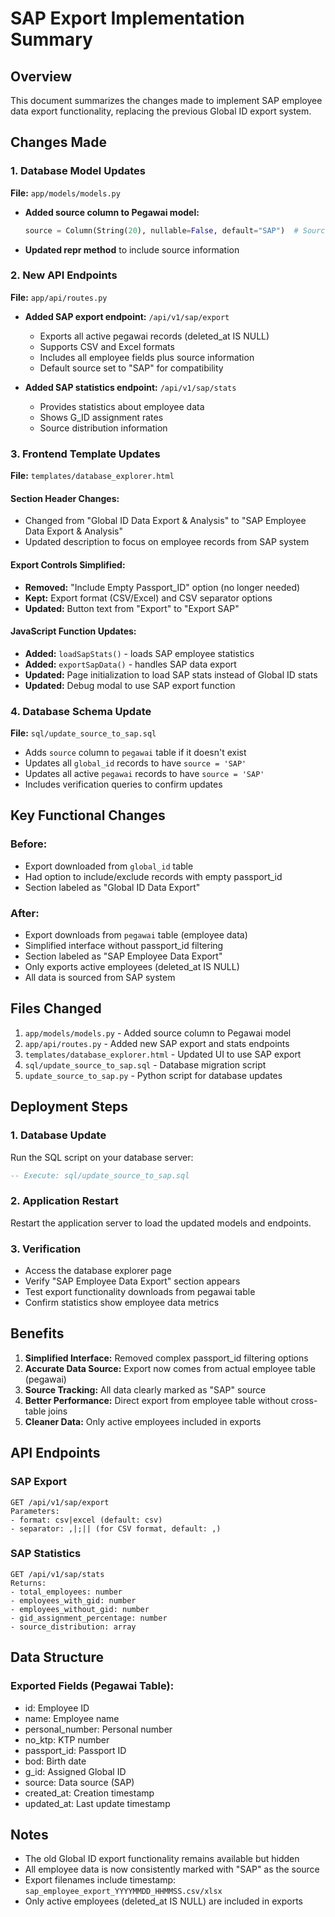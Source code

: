 # SAP Export Implementation Summary

## Overview
This document summarizes the changes made to implement SAP employee data export functionality, replacing the previous Global ID export system.

## Changes Made

### 1. Database Model Updates
**File:** `app/models/models.py`
- **Added source column to Pegawai model:**
  ```python
  source = Column(String(20), nullable=False, default="SAP")  # Source of employee data
  ```
- **Updated __repr__ method** to include source information

### 2. New API Endpoints
**File:** `app/api/routes.py`
- **Added SAP export endpoint:** `/api/v1/sap/export`
  - Exports all active pegawai records (deleted_at IS NULL)
  - Supports CSV and Excel formats
  - Includes all employee fields plus source information
  - Default source set to "SAP" for compatibility

- **Added SAP statistics endpoint:** `/api/v1/sap/stats`
  - Provides statistics about employee data
  - Shows G_ID assignment rates
  - Source distribution information

### 3. Frontend Template Updates
**File:** `templates/database_explorer.html`

#### Section Header Changes:
- Changed from "Global ID Data Export & Analysis" to "SAP Employee Data Export & Analysis"
- Updated description to focus on employee records from SAP system

#### Export Controls Simplified:
- **Removed:** "Include Empty Passport_ID" option (no longer needed)
- **Kept:** Export format (CSV/Excel) and CSV separator options
- **Updated:** Button text from "Export" to "Export SAP"

#### JavaScript Function Updates:
- **Added:** `loadSapStats()` - loads SAP employee statistics
- **Added:** `exportSapData()` - handles SAP data export
- **Updated:** Page initialization to load SAP stats instead of Global ID stats
- **Updated:** Debug modal to use SAP export function

### 4. Database Schema Update
**File:** `sql/update_source_to_sap.sql`
- Adds `source` column to `pegawai` table if it doesn't exist
- Updates all `global_id` records to have `source = 'SAP'`
- Updates all active `pegawai` records to have `source = 'SAP'`
- Includes verification queries to confirm updates

## Key Functional Changes

### Before:
- Export downloaded from `global_id` table
- Had option to include/exclude records with empty passport_id
- Section labeled as "Global ID Data Export"

### After:
- Export downloads from `pegawai` table (employee data)
- Simplified interface without passport_id filtering
- Section labeled as "SAP Employee Data Export"
- Only exports active employees (deleted_at IS NULL)
- All data is sourced from SAP system

## Files Changed
1. `app/models/models.py` - Added source column to Pegawai model
2. `app/api/routes.py` - Added new SAP export and stats endpoints
3. `templates/database_explorer.html` - Updated UI to use SAP export
4. `sql/update_source_to_sap.sql` - Database migration script
5. `update_source_to_sap.py` - Python script for database updates

## Deployment Steps

### 1. Database Update
Run the SQL script on your database server:
```sql
-- Execute: sql/update_source_to_sap.sql
```

### 2. Application Restart
Restart the application server to load the updated models and endpoints.

### 3. Verification
- Access the database explorer page
- Verify "SAP Employee Data Export" section appears
- Test export functionality downloads from pegawai table
- Confirm statistics show employee data metrics

## Benefits

1. **Simplified Interface:** Removed complex passport_id filtering options
2. **Accurate Data Source:** Export now comes from actual employee table (pegawai)
3. **Source Tracking:** All data clearly marked as "SAP" source
4. **Better Performance:** Direct export from employee table without cross-table joins
5. **Cleaner Data:** Only active employees included in exports

## API Endpoints

### SAP Export
```
GET /api/v1/sap/export
Parameters:
- format: csv|excel (default: csv)
- separator: ,|;|| (for CSV format, default: ,)
```

### SAP Statistics
```
GET /api/v1/sap/stats
Returns:
- total_employees: number
- employees_with_gid: number
- employees_without_gid: number
- gid_assignment_percentage: number
- source_distribution: array
```

## Data Structure

### Exported Fields (Pegawai Table):
- id: Employee ID
- name: Employee name
- personal_number: Personal number
- no_ktp: KTP number
- passport_id: Passport ID
- bod: Birth date
- g_id: Assigned Global ID
- source: Data source (SAP)
- created_at: Creation timestamp
- updated_at: Last update timestamp

## Notes
- The old Global ID export functionality remains available but hidden
- All employee data is now consistently marked with "SAP" as the source
- Export filenames include timestamp: `sap_employee_export_YYYYMMDD_HHMMSS.csv/xlsx`
- Only active employees (deleted_at IS NULL) are included in exports
